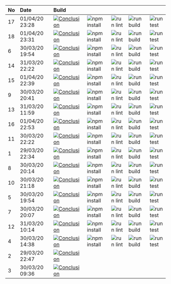 | No  | Date           | Build                                                                                                                                                                    |                                                                      |                                                                |                                                                  |                                                                |
| :-- | :------------- | :----------------------------------------------------------------------------------------------------------------------------------------------------------------------- | :------------------------------------------------------------------- | :------------------------------------------------------------- | :--------------------------------------------------------------- | :------------------------------------------------------------- |
| 17  | 01/04/20 23:28 | [![Conclusion](https://img.shields.io/badge/build-pass-brightgreen)](https://github.com/e2e-boilerplate/cypress-typescript-browserify-chai-assert/actions/runs/68744693) | ![npm install](https://img.shields.io/badge/npm-install-brightgreen) | ![run lint](https://img.shields.io/badge/run-lint-brightgreen) | ![run build](https://img.shields.io/badge/run-build-brightgreen) | ![run test](https://img.shields.io/badge/run-test-brightgreen) |
| 18  | 01/04/20 23:31 | [![Conclusion](https://img.shields.io/badge/build-pass-brightgreen)](https://github.com/e2e-boilerplate/cypress-typescript-browserify-chai-assert/actions/runs/68745558) | ![npm install](https://img.shields.io/badge/npm-install-brightgreen) | ![run lint](https://img.shields.io/badge/run-lint-brightgreen) | ![run build](https://img.shields.io/badge/run-build-brightgreen) | ![run test](https://img.shields.io/badge/run-test-brightgreen) |
| 6   | 30/03/20 19:54 | [![Conclusion](https://img.shields.io/badge/build-pass-brightgreen)](https://github.com/e2e-boilerplate/cypress-typescript-browserify-chai-assert/actions/runs/66939326) | ![npm install](https://img.shields.io/badge/npm-install-brightgreen) | ![run lint](https://img.shields.io/badge/run-lint-brightgreen) | ![run build](https://img.shields.io/badge/run-build-brightgreen) | ![run test](https://img.shields.io/badge/run-test-brightgreen) |
| 14  | 31/03/20 22:22 | [![Conclusion](https://img.shields.io/badge/build-pass-brightgreen)](https://github.com/e2e-boilerplate/cypress-typescript-browserify-chai-assert/actions/runs/67890615) | ![npm install](https://img.shields.io/badge/npm-install-brightgreen) | ![run lint](https://img.shields.io/badge/run-lint-brightgreen) | ![run build](https://img.shields.io/badge/run-build-brightgreen) | ![run test](https://img.shields.io/badge/run-test-brightgreen) |
| 15  | 01/04/20 22:39 | [![Conclusion](https://img.shields.io/badge/build-pass-brightgreen)](https://github.com/e2e-boilerplate/cypress-typescript-browserify-chai-assert/actions/runs/68722418) | ![npm install](https://img.shields.io/badge/npm-install-brightgreen) | ![run lint](https://img.shields.io/badge/run-lint-brightgreen) | ![run build](https://img.shields.io/badge/run-build-brightgreen) | ![run test](https://img.shields.io/badge/run-test-brightgreen) |
| 9   | 30/03/20 20:41 | [![Conclusion](https://img.shields.io/badge/build-pass-brightgreen)](https://github.com/e2e-boilerplate/cypress-typescript-browserify-chai-assert/actions/runs/66975612) | ![npm install](https://img.shields.io/badge/npm-install-brightgreen) | ![run lint](https://img.shields.io/badge/run-lint-brightgreen) | ![run build](https://img.shields.io/badge/run-build-brightgreen) | ![run test](https://img.shields.io/badge/run-test-brightgreen) |
| 13  | 31/03/20 11:59 | [![Conclusion](https://img.shields.io/badge/build-pass-brightgreen)](https://github.com/e2e-boilerplate/cypress-typescript-browserify-chai-assert/actions/runs/67520604) | ![npm install](https://img.shields.io/badge/npm-install-brightgreen) | ![run lint](https://img.shields.io/badge/run-lint-brightgreen) | ![run build](https://img.shields.io/badge/run-build-brightgreen) | ![run test](https://img.shields.io/badge/run-test-brightgreen) |
| 16  | 01/04/20 22:53 | [![Conclusion](https://img.shields.io/badge/build-pass-brightgreen)](https://github.com/e2e-boilerplate/cypress-typescript-browserify-chai-assert/actions/runs/68726933) | ![npm install](https://img.shields.io/badge/npm-install-brightgreen) | ![run lint](https://img.shields.io/badge/run-lint-brightgreen) | ![run build](https://img.shields.io/badge/run-build-brightgreen) | ![run test](https://img.shields.io/badge/run-test-brightgreen) |
| 11  | 30/03/20 22:22 | [![Conclusion](https://img.shields.io/badge/build-pass-brightgreen)](https://github.com/e2e-boilerplate/cypress-typescript-browserify-chai-assert/actions/runs/67029139) | ![npm install](https://img.shields.io/badge/npm-install-brightgreen) | ![run lint](https://img.shields.io/badge/run-lint-brightgreen) | ![run build](https://img.shields.io/badge/run-build-brightgreen) | ![run test](https://img.shields.io/badge/run-test-brightgreen) |
| 1   | 29/03/20 22:34 | [![Conclusion](https://img.shields.io/badge/build-pass-brightgreen)](https://github.com/e2e-boilerplate/cypress-typescript-browserify-chai-assert/actions/runs/66164806) | ![npm install](https://img.shields.io/badge/npm-install-brightgreen) | ![run lint](https://img.shields.io/badge/run-lint-brightgreen) | ![run build](https://img.shields.io/badge/run-build-brightgreen) | ![run test](https://img.shields.io/badge/run-test-brightgreen) |
| 8   | 30/03/20 20:14 | [![Conclusion](https://img.shields.io/badge/build-fail-red)](https://github.com/e2e-boilerplate/cypress-typescript-browserify-chai-assert/actions/runs/66963673)         | ![npm install](https://img.shields.io/badge/npm-install-brightgreen) | ![run lint](https://img.shields.io/badge/run-lint-brightgreen) | ![run build](https://img.shields.io/badge/run-build-brightgreen) | ![run test](https://img.shields.io/badge/run-test-red)         |
| 10  | 30/03/20 21:18 | [![Conclusion](https://img.shields.io/badge/build-pass-brightgreen)](https://github.com/e2e-boilerplate/cypress-typescript-browserify-chai-assert/actions/runs/66995822) | ![npm install](https://img.shields.io/badge/npm-install-brightgreen) | ![run lint](https://img.shields.io/badge/run-lint-brightgreen) | ![run build](https://img.shields.io/badge/run-build-brightgreen) | ![run test](https://img.shields.io/badge/run-test-brightgreen) |
| 5   | 30/03/20 19:54 | [![Conclusion](https://img.shields.io/badge/build-pass-brightgreen)](https://github.com/e2e-boilerplate/cypress-typescript-browserify-chai-assert/actions/runs/66939114) | ![npm install](https://img.shields.io/badge/npm-install-brightgreen) | ![run lint](https://img.shields.io/badge/run-lint-brightgreen) | ![run build](https://img.shields.io/badge/run-build-brightgreen) | ![run test](https://img.shields.io/badge/run-test-brightgreen) |
| 7   | 30/03/20 20:07 | [![Conclusion](https://img.shields.io/badge/build-fail-red)](https://github.com/e2e-boilerplate/cypress-typescript-browserify-chai-assert/actions/runs/66950045)         | ![npm install](https://img.shields.io/badge/npm-install-brightgreen) | ![run lint](https://img.shields.io/badge/run-lint-brightgreen) | ![run build](https://img.shields.io/badge/run-build-brightgreen) | ![run test](https://img.shields.io/badge/run-test-red)         |
| 12  | 31/03/20 10:14 | [![Conclusion](https://img.shields.io/badge/build-pass-brightgreen)](https://github.com/e2e-boilerplate/cypress-typescript-browserify-chai-assert/actions/runs/67447466) | ![npm install](https://img.shields.io/badge/npm-install-brightgreen) | ![run lint](https://img.shields.io/badge/run-lint-brightgreen) | ![run build](https://img.shields.io/badge/run-build-brightgreen) | ![run test](https://img.shields.io/badge/run-test-brightgreen) |
| 4   | 30/03/20 14:38 | [![Conclusion](https://img.shields.io/badge/build-fail-red)](https://github.com/e2e-boilerplate/cypress-typescript-browserify-chai-assert/actions/runs/66751109)         | ![npm install](https://img.shields.io/badge/npm-install-brightgreen) | ![run lint](https://img.shields.io/badge/run-lint-brightgreen) | ![run build](https://img.shields.io/badge/run-build-brightgreen) | ![run test](https://img.shields.io/badge/run-test-red)         |
| 2   | 29/03/20 22:47 | [![Conclusion](https://img.shields.io/badge/build-fail-red)](https://github.com/e2e-boilerplate/cypress-typescript-browserify-chai-assert/actions/runs/66166690)         |                                                                      |                                                                |                                                                  |                                                                |
| 3   | 30/03/20 09:36 | [![Conclusion](https://img.shields.io/badge/build-fail-red)](https://github.com/e2e-boilerplate/cypress-typescript-browserify-chai-assert/actions/runs/66540748)         |                                                                      |                                                                |                                                                  |                                                                |
